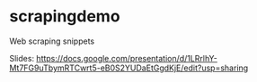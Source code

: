 # scrapingdemo
Web scraping snippets

Slides: https://docs.google.com/presentation/d/1LRrlhY-Mt7FG9uTbymRTCwrt5-eB0S2YUDaEtGgdKjE/edit?usp=sharing
